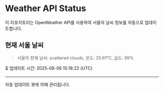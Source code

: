 
# Weather API Status

이 리포지토리는 OpenWeather API를 사용하여 서울의 날씨 정보를 자동으로 업데이트합니다.

## 현재 서울 날씨
> 서울의 현재 날씨: scattered clouds, 온도: 25.61°C, 습도: 99%

⏳ 업데이트 시간: 2025-08-06 15:18:22 (UTC)

---
자동 업데이트 봇에 의해 관리됩니다.

